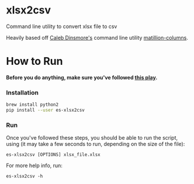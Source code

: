 # xlsx2csv
Command line utility to convert xlsx file to csv

Heavily based off [Caleb Dinsmore's](https://github.com/calebdinsmore) command line utility [matillion-columns](https://github.com/calebdinsmore/matillion-columns).


# How to Run

**Before you do anything, make sure you've followed [this play](https://edusource.atlassian.net/wiki/spaces/PLAYB/pages/510460716/Create+AWS+Access+Credentials+and+Configure+AWS+CLI).**

### Installation

```bash
brew install python2
pip install --user es-xlsx2csv
```

### Run

Once you've followed these steps, you should be able to run the script, using (it may take a few seconds to run, depending on the size of the file):

`es-xlsx2csv [OPTIONS] xlsx_file.xlsx`

For more help info, run:

`es-xlsx2csv -h`
